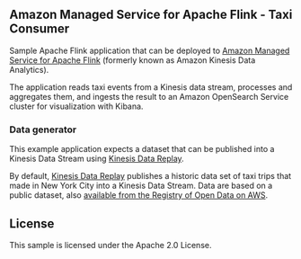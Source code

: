## Amazon Managed Service for Apache Flink - Taxi Consumer

Sample Apache Flink application that can be deployed to [Amazon Managed Service for Apache Flink](https://aws.amazon.com/managed-service-apache-flink/) 
(formerly known as Amazon Kinesis Data Analytics). 

The application reads taxi events from a Kinesis data stream, processes and aggregates them, and ingests the result to an 
Amazon OpenSearch Service cluster for visualization with Kibana.

### Data generator

This example application expects a dataset that can be published into a Kinesis Data Stream using 
[Kinesis Data Replay](https://github.com/aws-samples/amazon-kinesis-replay).

By default, [Kinesis Data Replay](https://github.com/aws-samples/amazon-kinesis-replay) publishes a historic data set of 
taxi trips that made in New York City into a Kinesis Data Stream.
Data are based on a public dataset, also [available from the Registry of Open Data on AWS](https://registry.opendata.aws/nyc-tlc-trip-records-pds/).

## License

This sample is licensed under the Apache 2.0 License.
